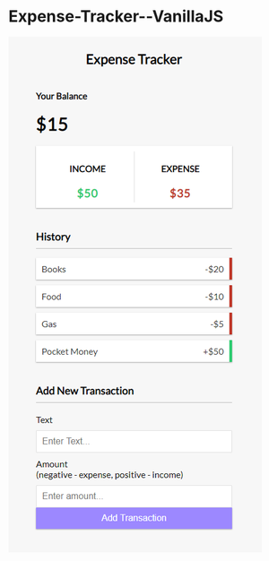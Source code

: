 # Expense-Tracker--VanillaJS

<img src="https://raw.githubusercontent.com/MayankMani00/Expense-Tracker--VanillaJS/master/Capture.PNG" />
